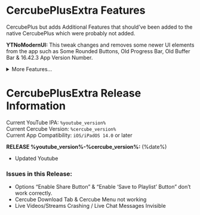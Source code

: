 # CercubePlusExtra Features

CercubePlus but adds Additional Features that should’ve been added to the native CercubePlus which were probably not added.

**YTNoModernUI:** This tweak changes and removes some newer UI elements from the app such as Some Rounded Buttons, Old Progress Bar, Old Buffer Bar & 16.42.3 App Version Number.

<details>
<summary>More Features...</summary>

**LowContrastMode:** This tweak helps remove the new contrasty looking UI that was first introduced way back in 2020 August/September. (Tweak made by arichorn)

**LowContrastModeColors:** for users who doesn’t use gray will get a set of colors to switch which changes and improves the UI Customization. (Add-on added for LowContrastMode)

**YTNoHeatwaves:** Turns off the Heatwaves Feature in the video player. `(CercubePlus/VideoPlayerOverlayControls)`

**YTNoUpgradeDialog:** Disables the Upgrade Dialog so you won’t be prompted to update the app.

**YouMute:** Mute/unmute videos in YouTube directly.

**iPadLayout:** Gives iPhone users the ability to use the iPad’s Interface and the ability to use some of the YouTube features that are not on iPhone.

**iPhoneLayout:** Gives iPad users the ability to use Community Posts, to create Shorts and the ability to use the buggy iPhone layout. but using it in split view mode fixes the UI.

**HideSponsorBlockButton:** Hide the SponsorBlock Button shown on the Nav Bar. Added by Dayanch96

**DisableWifiRelatedOptions:** want to remove sections that are only shown when internet is on? You can toggle this to remove all of those sections. Well not all, but toggling the option will remove some of the annoying sections that may not be used.

**HideShadowOverlayButtons:** want to remove shadow overlay on the buttons used in the video player? Then toggle this to remove the Shadow Overlay on the buttons Previous, Next, Rewind, Forward.

</details>

# CercubePlusExtra Release Information

Current YouTube IPA: `%youtube_version%`  
Current Cercube Version: `%cercube_version%`  
Current App Compatibility: `iOS/iPadOS 14.0` or later

  **RELEASE %youtube_version%-%cercube_version%:** (%date%)

- Updated Youtube

### Issues in this Release:
- Options “Enable Share Button” & “Enable ‘Save to Playlist’ Button” don’t work correctly.
- Cercube Download Tab & Cercube Menu not working 
- Live Videos/Streams Crashing / Live Chat Messages Invisible 